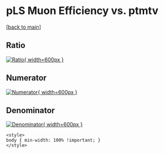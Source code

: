 # pLS Muon Efficiency vs. ptmtv

[[back to main](./)]



## Ratio

[![Ratio](../mtv/var/pLS_13_eff_ptmtv.png){ width=600px }](../mtv/var/pLS_13_eff_ptmtv.pdf)

## Numerator

[![Numerator](../mtv/num/pLS_13_eff_ptmtv_num0.png){ width=600px }](../mtv/num/pLS_13_eff_ptmtv_num0.pdf)

## Denominator

[![Denominator](../mtv/den/pLS_13_eff_ptmtv_den.png){ width=600px }](../mtv/den/pLS_13_eff_ptmtv_den.pdf)


``` {=html}
<style>
body { min-width: 100% !important; }
</style>
```
